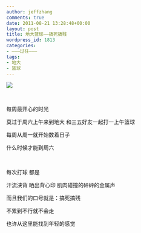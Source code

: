 ```yaml
---
author: jeffzhang
comments: true
date: 2011-08-21 13:28:48+00:00
layout: post
title: 地大篮球——搞死搞残
wordpress_id: 1813
categories:
- ———过往———
tags:
- 地大
- 篮球
---
```


[![](http://localhost/wp/wp-content/uploads/2011/08/a0.jpg)](http://localhost/wp/wp-content/uploads/2011/08/a0.jpg)

 

每周最开心的时光

莫过于周六上午来到地大 和三五好友一起打一上午篮球

每周从周一就开始数着日子

什么时候才能到周六

 

每次打球 都是

汗流浃背 晒出背心印 肌肉碰撞的砰砰的金属声

而且我们的口号就是：搞死搞残

不累到不行就不会走

也许从这里能找到年轻的感觉

 

 

 
